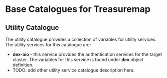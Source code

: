 # Base Catalogues for Treasuremap

## Utility Catalogue
The utility catalogue provides a collection of variables for utility services.
The utility services for this catalogue are:
* **dex-aio** - this service provides the authentication services for the target cluster. The variables for this service is found under **dex** object definition.
* TODO: add other utility service catalogue description here.